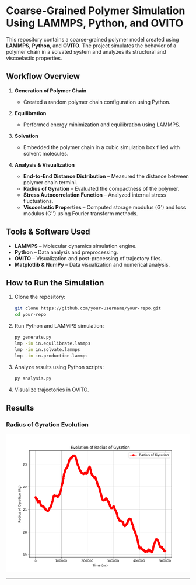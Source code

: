 # **Coarse-Grained Polymer Simulation Using LAMMPS, Python, and OVITO**

This repository contains a coarse-grained polymer model created using **LAMMPS**, **Python**, and **OVITO**. The project simulates the behavior of a polymer chain in a solvated system and analyzes its structural and viscoelastic properties.

## **Workflow Overview**

1. **Generation of Polymer Chain**
   - Created a random polymer chain configuration using Python.

2. **Equilibration**
   - Performed energy minimization and equilibration using LAMMPS.

3. **Solvation**
   - Embedded the polymer chain in a cubic simulation box filled with solvent molecules.

4. **Analysis & Visualization**
   - **End-to-End Distance Distribution** – Measured the distance between polymer chain termini.
   - **Radius of Gyration** – Evaluated the compactness of the polymer.
   - **Stress Autocorrelation Function** – Analyzed internal stress fluctuations.
   - **Viscoelastic Properties** – Computed storage modulus (G') and loss modulus (G'') using Fourier transform methods.

## **Tools & Software Used**

- **LAMMPS** – Molecular dynamics simulation engine.
- **Python** – Data analysis and preprocessing.
- **OVITO** – Visualization and post-processing of trajectory files.
- **Matplotlib & NumPy** – Data visualization and numerical analysis.

## **How to Run the Simulation**

1. Clone the repository:

   ```sh
   git clone https://github.com/your-username/your-repo.git
   cd your-repo
   ```

2. Run Python and LAMMPS simulation:

   ```sh
   py generate.py
   lmp -in in.equilibrate.lammps
   lmp -in in.solvate.lammps
   lmp -in in.production.lammps
   ```

3. Analyze results using Python scripts:

   ```sh
   py analysis.py
   ```

4. Visualize trajectories in OVITO.

## **Results**

### **Radius of Gyration Evolution**
![Radius of Gyration](results/radius_of_gyration.png)


---
